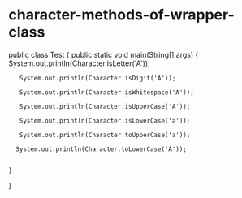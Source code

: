 # character-methods-of-wrapper-class
public class Test {
    public static void main(String[] args)
    {
       System.out.println(Character.isLetter('A'));
       
       System.out.println(Character.isDigit('A'));
  
       System.out.println(Character.isWhitespace('A'));
        
       System.out.println(Character.isUpperCase('A'));
  
       System.out.println(Character.isLowerCase('a'));
  
       System.out.println(Character.toUpperCase('a'));
  
      System.out.println(Character.toLowerCase('A'));
  

    }
}
